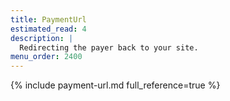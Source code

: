 ```yaml
---
title: PaymentUrl
estimated_read: 4
description: |
  Redirecting the payer back to your site.
menu_order: 2400
---
```



{% include payment-url.md full_reference=true %}
